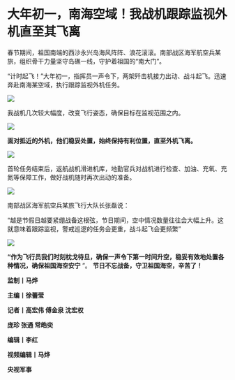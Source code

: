 # 大年初一，南海空域！我战机跟踪监视外机直至其飞离

春节期间，祖国南端的西沙永兴岛海风阵阵、浪花滚滚。南部战区海军航空兵某旅，组织骨干力量坚守岛礁一线，守护着祖国的“南大门”。

“计时起飞！”大年初一，指挥员一声令下，两架歼击机接力出动、战斗起飞。迅速奔赴南海某空域，执行跟踪监视外机任务。

![](https://inews.gtimg.com/newsapp_match/0/15625308440/0)

我战机几次较大幅度，改变飞行姿态，确保目标在监视范围之内。

![](https://inews.gtimg.com/newsapp_match/0/15625308455/0)

**面对抵近的外机，他们稳妥处置，始终保持有利位置，直至外机飞离。**

![](https://inews.gtimg.com/newsapp_bt/0/15625308579/1000)

首轮任务结束后，返航战机滑进机库，地勤官兵对战机进行检查、加油、充氧、充氮等保障工作，做好战机随时再次出动的准备。

![](https://inews.gtimg.com/newsapp_bt/0/15625308580/1000)

南部战区海军航空兵某旅飞行大队长张磊说：

“越是节假日越要紧绷战备这根弦，节日期间，空中情况数量往往会大幅上升。这就意味着跟踪监视，警戒巡逻的任务会更重，战斗起飞会更频繁”

![](https://inews.gtimg.com/newsapp_bt/0/15625308583/1000)

**“作为飞行员我们时刻枕戈待旦，确保一声令下第一时间升空，稳妥有效地处置各种情况，确保祖国海空安宁** ”。 **节日不忘战备，守卫祖国海空，辛苦了！**

**监制丨马烨**

**主编丨徐蕾莹**

**记者丨高宏伟 傅金泉 沈宏权**

**庞珍 张通 常皓奕**

**编辑丨李红**

**视频编辑丨马烨**

**央视军事**

